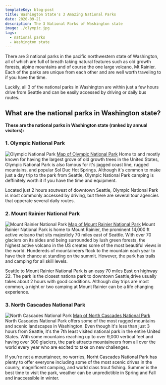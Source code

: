 ```yaml
---
templateKey: blog-post
title: Washington State's 3 Amazing National Parks
date: 2020-09-21
description: The 3 National Parks of Washington state
image: ./olympic.jpg
tags:
  - national parks
  - Washington state
---
```

There are 3 national parks in the pacific northwestern state of Washington, all of which are full of breath taking natural features such as old growth forests, alpine mountains and of course the one large volcano, Mt Rainier. Each of the parks are unique from each other and are well worth traveling to if you have the time.

Luckily, all 3 of the national parks in Washington are within just a few hours drive from Seattle and can be easily accessed by driving or daily bus routes. 

## What are the national parks in Washington state?

**These are the national parks in Washington state (ranked by annual visitors):**

### 1. Olympic National Park
![Olympic National Park](./olympic.jpg)
<a href="https://amzn.to/30OByYw" target="_blank" rel="noopener noreferrer">Map of Olympic National Park<a>
Home to and mostly known for having the largest grove of old growth trees in the United States, Olympic National Park is also famous for it's jagged coast line, rugged mountains, and popular Sol Duc Hot Springs. Although it's common to make just a day trip to the park from Seattle, Olympic National Park camping is deffinitely worth it if you have the time and equipment.

Located just 2 hours soutwest of downtown Seattle, Olympic National Park is most commonly accessed by driving, but there are several tour agencies that opperate several daily routes.

### 2. Mount Rainier National Park
![Mount Rainier National Park](./mount-rainier.jpg)
<a href="https://amzn.to/33MC4Z4" target="_blank" rel="noopener noreferrer">Map of Mount Rainier National Park<a>
Mount Rainier National Park is home to Mount Rainier, the prominent 14,000 ft active volcano that sits majesticly 70 miles east of Seattle. With over 70 glaciers on its sides and being surrounded by lush green forests, the highest active volcano in the US creates some of the most beautiful views in the world. Hundereds of mountaineers flock to the mountain each year to have their chance at standing on the summit. However, the park has trails and camping for all skill levels.

Seattle to Mount Rainier National Park is an easy 70 miles East on highway 22. The park is the closest nationa park to downtown Seattle,drive usually takes about 2 hours with good conditions. Although day trips are most common, a night or two camping at Mount Rainier can be a life changing experience. 

### 3. North Cascades National Park
![North Cascades National Park](./north-cascades.jpg)
<a href="https://amzn.to/3nIwqPR" target="_blank" rel="noopener noreferrer">Map of North Cascades National Park<a>
North Cascades National Park offers some of the most rugged mountains and scenic landscapes in Washington. Even though it's less than just 3 hours from Seattle, it's the 7th least visited national park in the entire United States. With some mountains reaching up to over 9,000 vertical feet and having over 300 glaciers, the park attracts mountaineers from all over the world every year who are excited to take on new challenges.

If you're not a mountaineer, no worries, Norht Cascades National Park has plenty to offer everyone including some of the most scenic drives in the counry, magnificent camping, and world class trout fishing. Summer is the best time to visit the park, weather can be unpredictible in Spring and Fall and inaccessible in winter.
